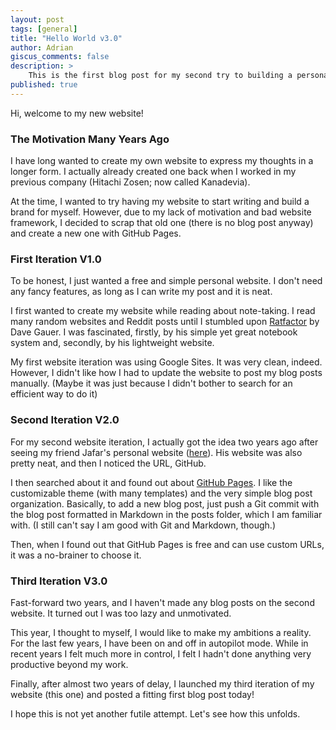 ```yaml
---
layout: post
tags: [general]
title: "Hello World v3.0"
author: Adrian
giscus_comments: false
description: >
    This is the first blog post for my second try to building a personal website.
published: true
---
```

Hi, welcome to my new website!

### The Motivation Many Years Ago

I have long wanted to create my own website to express my thoughts in a longer form. I actually already created one back when I worked in my previous company (Hitachi Zosen; now called Kanadevia).

At the time, I wanted to try having my website to start writing and build a brand for myself. However, due to my lack of motivation and bad website framework, I decided to scrap that old one (there is no blog post anyway) and create a new one with GitHub Pages.

### First Iteration V1.0

To be honest, I just wanted a free and simple personal website. I don't need any fancy features, as long as I can write my post and it is neat.

I first wanted to create my website while reading about note-taking. I read many random websites and Reddit posts until I stumbled upon [Ratfactor](https://ratfactor.com/) by Dave Gauer. I was fascinated, firstly, by his simple yet great notebook system and, secondly, by his lightweight website.

My first website iteration was using Google Sites. It was very clean, indeed. However, I didn't like how I had to update the website to post my blog posts manually. (Maybe it was just because I didn't bother to search for an efficient way to do it)

### Second Iteration V2.0

For my second website iteration, I actually got the idea two years ago after seeing my friend Jafar's personal website ([here](https://ajarifi.github.io/)). His website was also pretty neat, and then I noticed the URL, GitHub.

I then searched about it and found out about [GitHub Pages](https://pages.github.com/). I like the customizable theme (with many templates) and the very simple blog post organization. Basically, to add a new blog post, just push a Git commit with the blog post formatted in Markdown in the posts folder, which I am familiar with. (I still can't say I am good with Git and Markdown, though.)

Then, when I found out that GitHub Pages is free and can use custom URLs, it was a no-brainer to choose it.

### Third Iteration V3.0
Fast-forward two years, and I haven't made any blog posts on the second website. It turned out I was too lazy and unmotivated.

This year, I thought to myself, I would like to make my ambitions a reality. For the last few years, I have been on and off in autopilot mode. While in recent years I felt much more in control, I felt I hadn't done anything very productive beyond my work.

Finally, after almost two years of delay, I launched my third iteration of my website (this one) and posted a fitting first blog post today!

I hope this is not yet another futile attempt. Let's see how this unfolds.